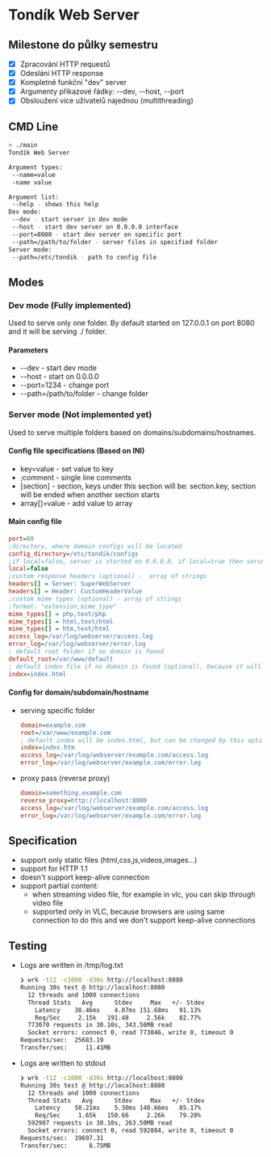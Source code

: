# Tondík Web Server

## Milestone do půlky semestru
- [x] Zpracování HTTP requestů
- [x] Odeslání HTTP response
- [x] Kompletně funkční "dev" server 
- [x] Argumenty příkazové řádky: --dev, --host, --port
- [x] Obsloužení více uživatelů najednou (multithreading)

## CMD Line

```BASH
> ./main
Tondík Web Server

Argument types:
 --name=value
 -name value

Argument list:
 --help - shows this help
Dev mode:
 --dev - start server in dev mode
 --host - start dev server on 0.0.0.0 interface
 --port=8080 - start dev server on specific port
 --path=/path/to/folder - server files in specified folder
Server mode:
 --path=/etc/tondik - path to config file
```

## Modes
### Dev mode (Fully implemented)
Used to serve only one folder. By default started on 127.0.0.1 on port 8080 and it will be serving ./ folder. 

#### Parameters
- --dev - start dev mode
- --host - start on 0.0.0.0
- --port=1234 - change port
- --path=/path/to/folder - change folder

### Server mode (Not implemented yet)
Used to serve multiple folders based on domains/subdomains/hostnames.

#### Config file specifications (Based on INI)
- key=value - set value to key
- ;comment - single line comments
- [section] - section, keys under this section will be: section.key, section will be ended when another section starts
- array[]=value - add value to array

#### Main config file
```INI
port=80
;directory, where domain configs will be located
config_directory=/etc/tondik/configs
;if local=false, server is started on 0.0.0.0, if local=true then server is started on 127.0.0.1 (optional) - default value false
local=false
;custom response headers (optional) -  array of strings
headers[] = Server: SuperWebServer
headers[] = Header: CustomHeaderValue
;custom mime types (optional) - array of strings
;format: "extension,mime_type"
mime_types[] = php,text/php
mime_types[] = html,text/html
mime_types[] = htm,text/html
access_log=/var/log/webserver/access.log
error_log=/var/log/webserver/error.log
; default root folder if no domain is found
default_root=/var/www/default
; default index file if no domain is found (optional), because it will use index.html by default
index=index.html
```

#### Config for domain/subdomain/hostname
- serving specific folder
    ```INI
    domain=example.com
    root=/var/www/example.com
    ; default index will be index.html, but can be changed by this option
    index=index.htm
    access_log=/var/log/webserver/example.com/access.log
    error_log=/var/log/webserver/example.com/error.log
    ```
- proxy pass (reverse proxy)
    ```INI
    domain=something.example.com
    reverse_proxy=http://localhost:8080
    access_log=/var/log/webserver/example.com/access.log
    error_log=/var/log/webserver/example.com/error.log
    ```

## Specification
- support only static files (html,css,js,videos,images...)
- support for HTTP 1.1
- doesn't support keep-alive connection
- support partial content:
    - when streaming video file, for example in vlc, you can skip through video file
    - supported only in VLC, because browsers are using same connection to do this and we don't support keep-alive connections

## Testing
- Logs are written in /tmp/log.txt
    ```BASH
    ❯ wrk -t12 -c1000 -d30s http://localhost:8080
    Running 30s test @ http://localhost:8080
      12 threads and 1000 connections
      Thread Stats   Avg      Stdev     Max   +/- Stdev
        Latency    38.46ms    4.07ms 151.68ms   91.13%
        Req/Sec     2.15k   191.48     2.56k    82.77%
      773070 requests in 30.10s, 343.56MB read
      Socket errors: connect 0, read 773046, write 0, timeout 0
    Requests/sec:  25683.19
    Transfer/sec:     11.41MB
    ```
- Logs are written to stdout
    ```BASH
    ❯ wrk -t12 -c1000 -d30s http://localhost:8080
    Running 30s test @ http://localhost:8080
      12 threads and 1000 connections
      Thread Stats   Avg      Stdev     Max   +/- Stdev
        Latency    50.21ms    5.30ms 140.66ms   85.17%
        Req/Sec     1.65k   150.66     2.26k    79.20%
      592907 requests in 30.10s, 263.50MB read
      Socket errors: connect 0, read 592884, write 0, timeout 0
    Requests/sec:  19697.31
    Transfer/sec:      8.75MB
    ```